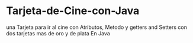 # Tarjeta-de-Cine-con-Java
una Tarjeta para ir al cine con Atributos, Metodo y getters and Setters con dos tarjetas mas de oro y de plata En Java
